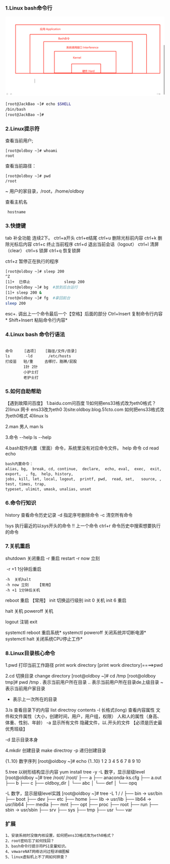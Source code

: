 ### 1.Linux bash命令行

![image-20240205154648804](assets/1.Bash命令介绍/image-20240205154648804.png)

```bash
[root@JackBao ~]# echo $SHELL
/bin/bash
[root@JackBao ~]# 
```

### 2.Linux提示符

查看当前用户;

```
[root@oldboy ~]# whoami
root
```

查看当前路径：

```
[root@oldboy ~]# pwd
/root
```

~ 用户的家目录，/root，/home/oldboy

查看主机名

```
 hostname
```

### 3.快捷键

tab 补全功能 连续2下。
ctrl+a开头
ctrl+e结尾
ctrl+u 删除光标前内容
ctrl+k 删除光标后内容
ctrl+c 终止当前程序
ctrl+d 退出当前会话（logout）
ctrl+l  清屏（clear）
ctrl+s 锁屏
ctrl+q 恢复锁屏

ctrl+z 暂停正在执行的程序

```bash
[root@oldboy ~]# sleep 200
^Z
[1]+  已停止               sleep 200
[root@oldboy ~]# bg  #放到后台运行
[1]+ sleep 200 &
[root@oldboy ~]# fg  #拿回前台
sleep 200
```

esc+. 调出上一个命令最后一个【空格】后面的部分
Ctrl+Insert 	复制命令行内容*
Shift+Insert 	粘贴命令行内容*

### 4.Linux bash 命令行语法

```

命令     [选项]    [路径/文件/目录]
ls       -ld       /etc/hosts
打疫苗   轻/重     去哪打，胳膊/屁股
        1针 2针
		小护士打
		老护士打
```

### 5.如何自助帮助

【遇到故障问百度】
1.baidu.com问百度
	1)如何把ens33格式改为eth0格式？
	2)linux 网卡 ens33改为eth0
	3)site:oldboy.blog.51cto.com 如何把ens33格式改为eth0格式
    4)linux ls 

2.man 男人
man ls

3.命令 --help
ls --help

4.bash软件内置（里面）命令，系统里没有对应命令文件。
help 命令
cd
read
echo

```
bash内置命令：
alias, bg,  break, cd, continue,  declare,  echo, eval,  exec,  exit,  export,  , fg,  help, history,
jobs, kill, let, local, logout,  printf, pwd,  read, set,   source, , test, times, trap,
typeset, ulimit, umask, unalias, unset
```

### 6.命令行知识

history  查看命令历史记录
-d 指定序号删除命令
-c 清空所有命令

!sys 执行最近的以sys开头的命令
!!  上一个命令
ctrl+r 命令历史中搜索想要执行的命令

### 7.关机重启

shutdown 关闭重启
	-r 重启 restart
	-r now 立刻

​	-r +1 1分钟后重启

	-h  关机halt  
	-h now 立刻    【常用】
	-h +1 1分钟后关机
reboot 重启        【常用】
init 切换运行级别
init 0 关机
init 6 重启

halt     关机
poweroff 关机

logout 注销
exit

systemctl reboot	重启系统*
systemctl poweroff	关闭系统并切断电源*
systemctl halt	关闭系统CPU停止工作*

### 8.Linux目录核心命令

1.pwd 打印当前工作路径 print work directory
[print work directory]====>pwd

2.cd 切换目录 change directory
[root@oldboy ~]# cd /tmp
[root@oldboy tmp]# pwd
/tmp
.  表示当前用户所在目录
.. 表示当前用户所在目录de上级目录
~  表示当前用户家目录
-   表示上一次所在的目录

3.ls 查看目录下的内容 list directroy contents
-l 长格式(long) 查看内容属性
	文件和文件属性（大小，创建时间，用户，用户组，权限）
	人和人的属性（身高、体重、性别、年龄）
-a 显示所有文件
隐藏文件，以.开头的文件
【必须是历史最优秀班级】

-d 显示目录本身

4.mkdir 创建目录 make directroy 
-p 递归创建目录

{1..10} 数字序列
[root@oldboy ~]# echo {1..10}
1 2 3 4 5 6 7 8 9 10

5.tree 以树形结构显示内容
yum install tree -y
-L 数字，显示层级level
[root@oldboy ~]# tree /root/
/root/
├── a
├── anaconda-ks.cfg
├── a.out
├── b
├── c
├── oldboy_dir
│   └── abc
│       └── def
│           └── opq

-L 数字，显示层级level实践
[root@oldboy ~]# tree -L 1 /
/
├── bin -> usr/bin
├── boot
├── dev
├── etc
├── home
├── lib -> usr/lib
├── lib64 -> usr/lib64
├── media
├── mnt
├── opt
├── proc
├── root
├── run
├── sbin -> usr/sbin
├── srv
├── sys
├── tmp
├── usr
└── var

### 扩展

	1、安装系统时没做内核设置，如何把ens33格式改为eth0格式？
	2、root密码忘了如何找回？
	3、bash命令行提示符PS1变量知识。
	4、vmwareNAT网络访问过程详细图解
	5、linux虚拟机上不了网如何排查？
